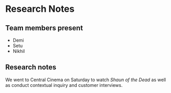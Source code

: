 # Research Notes

## Team members present

- Demi
- Setu
- Nikhil

## Research notes

We went to Central Cinema on Saturday to watch *Shaun of the Dead* as well as conduct contextual inquiry and customer interviews.
